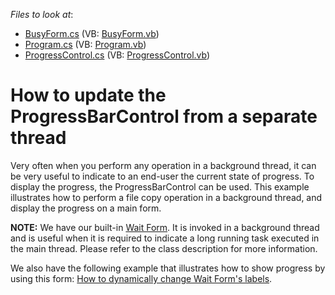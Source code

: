 <!-- default file list -->
*Files to look at*:

* [BusyForm.cs](./CS/Busy/BusyForm.cs) (VB: [BusyForm.vb](./VB/Busy/BusyForm.vb))
* [Program.cs](./CS/Busy/Program.cs) (VB: [Program.vb](./VB/Busy/Program.vb))
* [ProgressControl.cs](./CS/Busy/ProgressControl.cs) (VB: [ProgressControl.vb](./VB/Busy/ProgressControl.vb))
<!-- default file list end -->
# How to update the ProgressBarControl from a separate thread


<p>Very often when you perform any operation in a background thread, it can be very useful to indicate to an end-user the current state of progress. To display the progress, the ProgressBarControl can be used. This example illustrates how to perform a file copy operation in a background thread, and display the progress on a main form.</p>

<strong>NOTE:</strong>
We have our built-in <a href="https://docs.devexpress.com/WindowsForms/10824/controls-and-libraries/forms-and-user-controls/splash-screen-manager/wait-form">Wait Form</a>. It is invoked in a background thread and is useful when it is required to indicate a long running task executed in the main thread. Please refer to the class description for more information.

We also have the following example that illustrates how to show progress by using this form: <a href="https://github.com/DevExpress-Examples/how-to-dynamically-change-a-wait-forms-labels-e3575">How to dynamically change Wait Form's labels</a>.



<br/>


